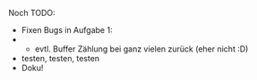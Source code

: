 Noch TODO:

* Fixen Bugs in Aufgabe 1:
* * evtl. Buffer Zählung bei ganz vielen zurück (eher nicht :D)
* testen, testen, testen
* Doku!